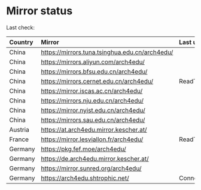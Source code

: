 <script src="./time.js"></script>
# Mirror status
Last check: <script type="text/javascript">localize(1756826812.3300843);</script>

|Country|Mirror|Last update|
|:------|:-----|:----------|
|China|https://mirrors.tuna.tsinghua.edu.cn/arch4edu/|<script type="text/javascript">localize(1756795646);</script>|
|China|https://mirrors.aliyun.com/arch4edu/|<script type="text/javascript">localize(1756795646);</script>|
|China|https://mirrors.bfsu.edu.cn/arch4edu/|<script type="text/javascript">localize(1756795646);</script>|
|China|https://mirrors.cernet.edu.cn/arch4edu/|ReadTimeout|
|China|https://mirror.iscas.ac.cn/arch4edu/|<script type="text/javascript">localize(1756795646);</script>|
|China|https://mirrors.nju.edu.cn/arch4edu/|<script type="text/javascript">localize(1756752085);</script>|
|China|https://mirror.nyist.edu.cn/arch4edu/|<script type="text/javascript">localize(1756795646);</script>|
|China|https://mirrors.sau.edu.cn/arch4edu/|<script type="text/javascript">localize(1756795646);</script>|
|Austria|https://at.arch4edu.mirror.kescher.at/|<script type="text/javascript">localize(1756104457);</script>|
|France|https://mirror.lesviallon.fr/arch4edu/|ReadTimeout|
|Germany|https://pkg.fef.moe/arch4edu/|<script type="text/javascript">localize(1756104457);</script>|
|Germany|https://de.arch4edu.mirror.kescher.at/|<script type="text/javascript">localize(1756104457);</script>|
|Germany|https://mirror.sunred.org/arch4edu/|<script type="text/javascript">localize(1756795646);</script>|
|Germany|https://arch4edu.shtrophic.net/|ConnectionError|

<script src="./tablefilter/tablefilter.js"></script>
<script src="./table.js"></script>